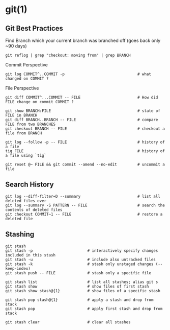 # git(1)

## Git Best Practices

  Find Branch which your current branch was branched off (goes back only ~90 days)

    git reflog | grep "checkout: moving from" | grep BRANCH

  Commit Perspective

    git log COMMIT^..COMMIT -p                                # what changed on COMMIT ?

  File Perspective

    git diff COMMIT^...COMMIT -- FILE                         # How did FILE change on commit COMMIT ?

    git show BRANCH:FILE                                      # state of FILE in BRANCH
    git diff BRANCH..BRANCH -- FILE                           # compare FILE from two BRANCHES
    git checkout BRANCH -- FILE                               # checkout a file from BRANCH

    git log --follow -p -- FILE                               # history of a file
    tig FILE                                                  # history of a file using `tig`

    git reset @~ FILE && git commit --amend --no-edit         # uncommit a file

## Search History

    git log --diff-filter=D --summary                         # list all deleted files ever
    git log --summary -S PATTERN -- FILE                      # search the contents of deleted files
    git checkout COMMIT~1 -- FILE                             # restore a deleted file

## Stashing

    git stash
    git stash -p                        # interactively specify changes included in this stash
    git stash -u                        # include also untracked files
    git stash -k                        # stash only unstaged changes (--keep-index)
    git stash push -- FILE              # stash only a specific file

    git stash list                      # list all stashes; alias git s
    git stash show                      # show files of first stash
    git stash show stash@{1}            # show files of a specific stash

    git stash pop stash@{1}             # apply a stash and drop from stack
    git stash pop                       # apply first stash and drop from stack

    git stash clear                     # clear all stashes

